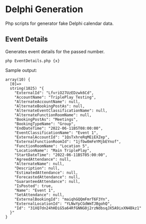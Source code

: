 # Delphi Generation
Php scripts for generator fake Delphi calendar data.

## Event Details
Generates event details for the passed number.

```php EventDetails.php {x}```

Sample output:

```
array(10) {
  [0]=>
  string(1025) "{
    "ExternalId": "LfvriO27UzEDzwk6Cd",
    "AccountName": "TriplePlay Testing",
    "AlternateAccountName": null,
    "AlternateBookingPostAs": null,
    "AlternateEventClassificationName": null,
    "AlternateFunctionRoomName": null,
    "BookingPostAs": "Meetings",
    "BookingTypeName": "Group",
    "EndDateTime": "2022-06-11BST08:00:00",
    "EventClassificationName": "Event 1",
    "ExternalAccountId": "1QsTxhreRqMEiEXZep",
    "ExternalFunctionRoomId": "1jfbw0mFeYMjbEYnof",
    "FunctionRoomName": "Location 5",
    "LocationName": "Main TriplePlay",
    "StartDateTime": "2022-06-11BST05:00:00",
    "AgreedAttendance": null,
    "AlternateName": null,
    "Description": null,
    "EstimatedAttendance": null,
    "ForecastedAttendance": null,
    "GuaranteedAttendance": null,
    "IsPosted": true,
    "Name": "Event 1",
    "SetAttendance": null,
    "ExternalBookingId": "maiqhGQQmFmrT6F3Yn",
    "ExternalLocationId": "YLNwYpCGdWmTJBgohQ",
    "Id": "31XQ7dn24hHDiG5a64RfGNNG0j2rzNdbsqJX5A9ixXN4Bkz1"
  }"
}
```
